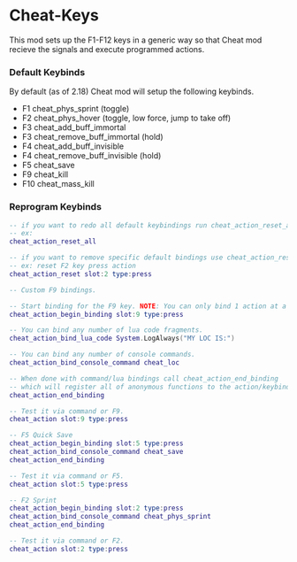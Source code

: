 # Cheat-Keys

This mod sets up the F1-F12 keys in a generic way so that Cheat mod recieve the signals and execute programmed actions.

### Default Keybinds
By default (as of 2.18) Cheat mod will setup the following keybinds.
- F1 cheat_phys_sprint (toggle)
- F2 cheat_phys_hover (toggle, low force, jump to take off)
- F3 cheat_add_buff_immortal
- F3 cheat_remove_buff_immortal (hold)
- F4 cheat_add_buff_invisible
- F4 cheat_remove_buff_invisible (hold)
- F5 cheat_save
- F9 cheat_kill
- F10 cheat_mass_kill

### Reprogram Keybinds

```lua
-- if you want to redo all default keybindings run cheat_action_reset_all first:
-- ex:
cheat_action_reset_all
```

```lua
-- if you want to remove specific default bindings use cheat_action_reset:
-- ex: reset F2 key press action
cheat_action_reset slot:2 type:press
```

```lua
-- Custom F9 bindings.

-- Start binding for the F9 key. NOTE: You can only bind 1 action at a time.
cheat_action_begin_binding slot:9 type:press

-- You can bind any number of lua code fragments.
cheat_action_bind_lua_code System.LogAlways("MY LOC IS:")

-- You can bind any number of console commands.
cheat_action_bind_console_command cheat_loc

-- When done with command/lua bindings call cheat_action_end_binding 
-- which will register all of anonymous functions to the action/keybinding.
cheat_action_end_binding

-- Test it via command or F9.
cheat_action slot:9 type:press
```

```lua
-- F5 Quick Save
cheat_action_begin_binding slot:5 type:press
cheat_action_bind_console_command cheat_save
cheat_action_end_binding

-- Test it via command or F5.
cheat_action slot:5 type:press
```

```lua
-- F2 Sprint
cheat_action_begin_binding slot:2 type:press
cheat_action_bind_console_command cheat_phys_sprint
cheat_action_end_binding

-- Test it via command or F2.
cheat_action slot:2 type:press
```
